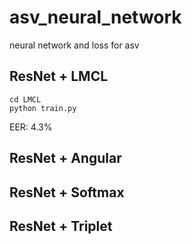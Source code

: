 # asv_neural_network
neural network and loss for asv

## ResNet + LMCL
```
cd LMCL
python train.py
```

EER: 4.3%

## ResNet + Angular

## ResNet + Softmax

## ResNet + Triplet
